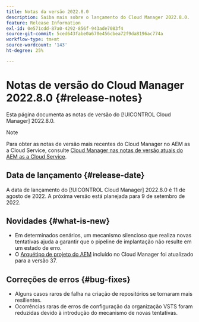 ```yaml
---
title: Notas da versão 2022.8.0
description: Saiba mais sobre o lançamento do Cloud Manager 2022.8.0.
feature: Release Information
exl-id: 0e571cdd-87a0-4292-856f-943ade7083f4
source-git-commit: 5ced643fabe0a670e456cbea72f9da8196ac774a
workflow-type: tm+mt
source-wordcount: '143'
ht-degree: 25%

---
```


# Notas de versão do Cloud Manager 2022.8.0 {#release-notes}

Esta página documenta as notas de versão do [!UICONTROL Cloud Manager] 2022.8.0.

>[!NOTE]
>
>Para obter as notas de versão mais recentes do Cloud Manager no AEM as a Cloud Service, consulte [Cloud Manager nas notas de versão atuais do AEM as a Cloud Service](https://experienceleague.adobe.com/en/docs/experience-manager-cloud-service/content/release-notes/cloud-manager/current).

## Data de lançamento {#release-date}

A data de lançamento do [!UICONTROL Cloud Manager] 2022.8.0 é 11 de agosto de 2022. A próxima versão está planejada para 9 de setembro de 2022.

## Novidades {#what-is-new}

* Em determinados cenários, um mecanismo silencioso que realiza novas tentativas ajuda a garantir que o pipeline de implantação não resulte em um estado de erro.
* O [Arquétipo de projeto do AEM](https://experienceleague.adobe.com/pt-br/docs/experience-manager-core-components/using/developing/archetype/overview) incluído no Cloud Manager foi atualizado para a versão 37.

## Correções de erros {#bug-fixes}

* Alguns casos raros de falha na criação de repositórios se tornaram mais resilientes.
* Ocorrências raras de erros de configuração da organização VSTS foram reduzidas devido à introdução do mecanismo de novas tentativas.
